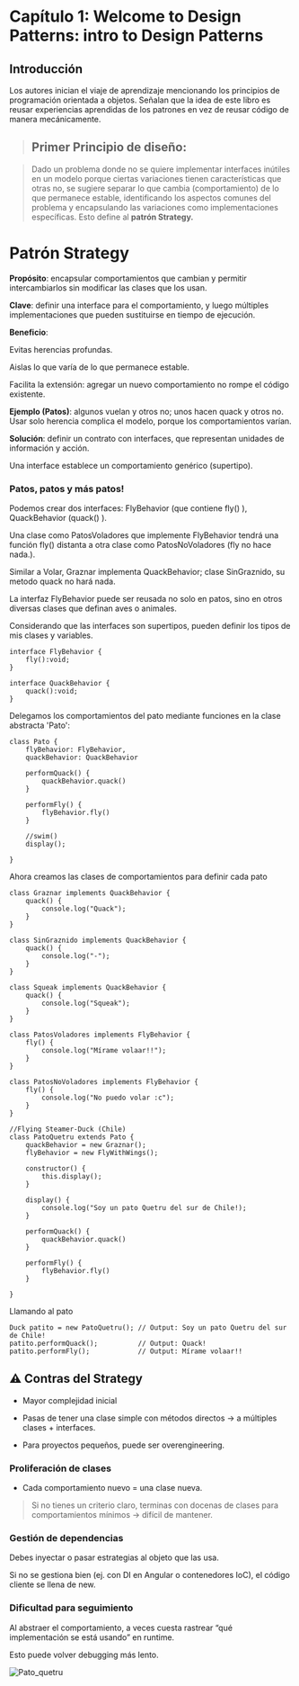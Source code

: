 # Capítulo 1: Welcome to Design Patterns: intro to Design Patterns

## Introducción

Los autores inician el viaje de aprendizaje mencionando los principios de programación orientada a objetos. Señalan que la idea de este libro es reusar experiencias aprendidas de los patrones en vez de reusar código de manera mecánicamente.


> ## Primer Principio de diseño:

> Dado un problema donde no se quiere implementar interfaces inútiles en un modelo porque ciertas variaciones tienen características que otras no, se sugiere separar lo que cambia (comportamiento) de lo que permanece estable, identificando los aspectos comunes del problema y encapsulando las variaciones como implementaciones específicas. Esto define al **patrón Strategy.**

# Patrón Strategy

**Propósito**: encapsular comportamientos que cambian y permitir intercambiarlos sin modificar las clases que los usan.

**Clave**: definir una interface para el comportamiento, y luego múltiples implementaciones que pueden sustituirse en tiempo de ejecución.

**Beneficio**:

Evitas herencias profundas.

Aislas lo que varía de lo que permanece estable.

Facilita la extensión: agregar un nuevo comportamiento no rompe el código existente.

**Ejemplo (Patos)**: algunos vuelan y otros no; unos hacen quack y otros no. Usar solo herencia complica el modelo, porque los comportamientos varían.

**Solución**: definir un contrato con interfaces, que representan unidades de información y acción.

Una interface establece un comportamiento genérico (supertipo).

### Patos, patos y más patos!
Podemos crear dos interfaces: FlyBehavior (que contiene fly() ), QuackBehavior (quack() ).

Una clase como PatosVoladores que implemente FlyBehavior tendrá una función fly() distanta a otra clase como PatosNoVoladores (fly no hace nada.).

Similar a Volar, Graznar implementa QuackBehavior; clase SinGraznido, su metodo quack no hará nada.

La interfaz FlyBehavior puede ser reusada no solo en patos, sino en otros diversas clases que definan aves o animales.

Considerando que las interfaces son supertipos, pueden definir los tipos de mis clases y variables.

```
interface FlyBehavior {
    fly():void;
}

interface QuackBehavior {
    quack():void;
}
```
Delegamos los comportamientos del pato mediante funciones en la clase abstracta 'Pato':
```
class Pato {
    flyBehavior: FlyBehavior,
    quackBehavior: QuackBehavior

    performQuack() {
        quackBehavior.quack()
    }

    performFly() {
        flyBehavior.fly()
    }

    //swim()
    display();
    
}
```

Ahora creamos las clases de comportamientos para definir cada pato
```
class Graznar implements QuackBehavior {
    quack() {
        console.log("Quack");
    }
}

class SinGraznido implements QuackBehavior {
    quack() {
        console.log("-");
    }
}

class Squeak implements QuackBehavior {
    quack() {
        console.log("Squeak");
    }
}
```

```
class PatosVoladores implements FlyBehavior {
    fly() {
        console.log("Mírame volaar!!");
    }
}

class PatosNoVoladores implements FlyBehavior {
    fly() {
        console.log("No puedo volar :c");
    }
}
```

```
//Flying Steamer-Duck (Chile)
class PatoQuetru extends Pato {
    quackBehavior = new Graznar();
    flyBehavior = new FlyWithWings();

    constructor() {
        this.display();
    }

    display() {
        console.log("Soy un pato Quetru del sur de Chile!);
    }

    performQuack() {
        quackBehavior.quack()
    }

    performFly() {
        flyBehavior.fly()
    }

}
```

Llamando al pato
```
Duck patito = new PatoQuetru(); // Output: Soy un pato Quetru del sur de Chile!
patito.performQuack();          // Output: Quack!
patito.performFly();            // Output: Mírame volaar!!

```


## ⚠️ Contras del Strategy

- Mayor complejidad inicial

- Pasas de tener una clase simple con métodos directos → a múltiples clases + interfaces.

- Para proyectos pequeños, puede ser overengineering.

###  Proliferación de clases

- Cada comportamiento nuevo = una clase nueva.

> Si no tienes un criterio claro, terminas con docenas de clases para comportamientos mínimos → difícil de mantener.

### Gestión de dependencias

Debes inyectar o pasar estrategias al objeto que las usa.

Si no se gestiona bien (ej. con DI en Angular o contenedores IoC), el código cliente se llena de new.

### Dificultad para seguimiento

Al abstraer el comportamiento, a veces cuesta rastrear “qué implementación se está usando” en runtime.

Esto puede volver debugging más lento.

![Pato_quetru](https://www.redobservadores.cl/wp-content/uploads/2024/08/Quetru-volador-Benjamin-Gallardo.png)